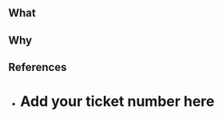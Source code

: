 ## What
<!--
* Describe the problem(s) that these changes resolve, if applicable.
* Describe the results of these changes, and what they mean to the reviewer.
* Be concise and use bullet points.
-->

## Why
<!--
* Provide justifications for the change (e.g. business case).
* Describe why these changes were made and how they fix the problem.
* Be concise and use bullet points.
-->

## References
*  # Add your ticket number here
<!--
* Link to other supporting documents:
  - GitHub issues
  - documentation
  - additional context (e.g. stackoverflow)
* Use `closes #123` or `fixes #123`, as necessary.
-->
